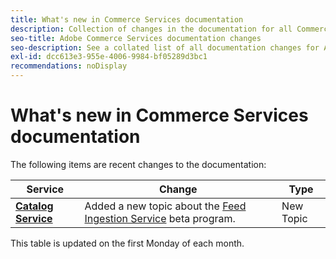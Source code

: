 ```yaml
---
title: What's new in Commerce Services documentation
description: Collection of changes in the documentation for all Commerce services
seo-title: Adobe Commerce Services documentation changes
seo-description: See a collated list of all documentation changes for Adobe Commerce Services and integration services.
exl-id: dcc613e3-955e-4006-9984-bf05289d3bc1
recommendations: noDisplay
---
```

# What's new in Commerce Services documentation

The following items are recent changes to the documentation:

|   Service    |    Change   |   Type    |
| -- | -- | -- |
| [**Catalog Service**](../catalog-service/overview.md) |Added a new topic about the [Feed Ingestion Service](https://experienceleague.adobe.com/docs/commerce-merchant-services/catalog-service/feed-ingestion.html) beta program.| New Topic |


This table is updated on the first Monday of each month.
